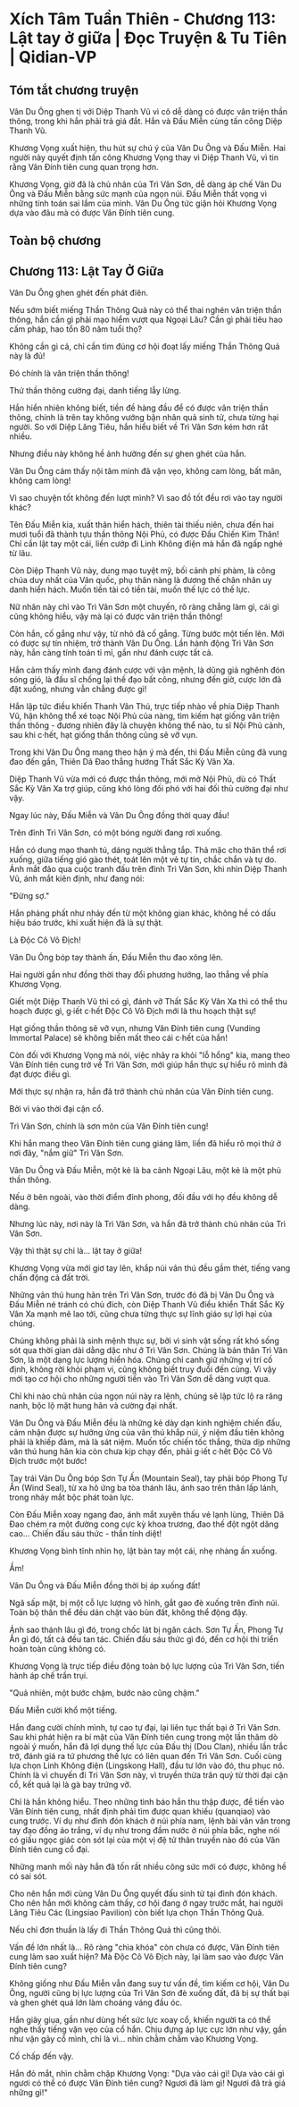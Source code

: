 # Xích Tâm Tuần Thiên - Chương 113: Lật tay ở giữa | Đọc Truyện & Tu Tiên | Qidian-VP



## Tóm tắt chương truyện

Vân Du Ông ghen tị với Diệp Thanh Vũ vì cô dễ dàng có được vân triện thần thông, trong khi hắn phải trả giá đắt. Hắn và Đấu Miễn cùng tấn công Diệp Thanh Vũ.

Khương Vọng xuất hiện, thu hút sự chú ý của Vân Du Ông và Đấu Miễn. Hai người này quyết định tấn công Khương Vọng thay vì Diệp Thanh Vũ, vì tin rằng Vân Đính tiên cung quan trọng hơn.

Khương Vọng, giờ đã là chủ nhân của Trì Vân Sơn, dễ dàng áp chế Vân Du Ông và Đấu Miễn bằng sức mạnh của ngọn núi. Đấu Miễn thất vọng vì những tính toán sai lầm của mình. Vân Du Ông tức giận hỏi Khương Vọng dựa vào đâu mà có được Vân Đính tiên cung.


## Toàn bộ chương

## Chương 113: Lật Tay Ở Giữa

Vân Du Ông ghen ghét đến phát điên.

Nếu sớm biết miếng Thần Thông Quả này có thể thai nghén vân triện thần thông, hắn cần gì phải mạo hiểm vượt qua Ngoại Lâu? Cần gì phải tiêu hao cấm pháp, hao tổn 80 năm tuổi thọ?

Không cần gì cả, chỉ cần tìm đúng cơ hội đoạt lấy miếng Thần Thông Quả này là đủ!

Đó chính là vân triện thần thông!

Thứ thần thông cường đại, danh tiếng lẫy lừng.

Hắn hiển nhiên không biết, tiền đề hàng đầu để có được vân triện thần thông, chính là trên tay không vướng bận nhân quả sinh tử, chưa từng hại người. So với Diệp Lăng Tiêu, hắn hiểu biết về Trì Vân Sơn kém hơn rất nhiều.

Nhưng điều này không hề ảnh hưởng đến sự ghen ghét của hắn.

Vân Du Ông cảm thấy nội tâm mình đã vặn vẹo, không cam lòng, bất mãn, không cam lòng!

Vì sao chuyện tốt không đến lượt mình? Vì sao đồ tốt đều rơi vào tay người khác?

Tên Đấu Miễn kia, xuất thân hiển hách, thiên tài thiếu niên, chưa đến hai mươi tuổi đã thành tựu thần thông Nội Phủ, có được Đấu Chiến Kim Thân! Chỉ cần lật tay một cái, liền cướp đi Linh Không điện mà hắn đã ngấp nghé từ lâu.

Còn Diệp Thanh Vũ này, dung mạo tuyệt mỹ, bối cảnh phi phàm, là công chúa duy nhất của Vân quốc, phụ thân nàng là đương thế chân nhân uy danh hiển hách. Muốn tiền tài có tiền tài, muốn thế lực có thế lực.

Nữ nhân này chỉ vào Trì Vân Sơn một chuyến, rõ ràng chẳng làm gì, cái gì cũng không hiểu, vậy mà lại có được vân triện thần thông!

Còn hắn, cố gắng như vậy, từ nhỏ đã cố gắng. Từng bước một tiến lên. Mới có được sự tín nhiệm, trở thành Vân Du Ông. Lần hành động Trì Vân Sơn này, hắn càng tính toán tỉ mỉ, gần như đánh cược tất cả.

Hắn cảm thấy mình đang đánh cược với vận mệnh, là dũng giả nghênh đón sóng gió, là đấu sĩ chống lại thế đạo bất công, nhưng đến giờ, cược lớn đã đặt xuống, nhưng vẫn chẳng được gì!

Hắn lập tức điều khiển Thanh Vân Thú, trực tiếp nhào về phía Diệp Thanh Vũ, hận không thể xé toạc Nội Phủ của nàng, tìm kiếm hạt giống vân triện thần thông - đương nhiên đây là chuyện không thể nào, tu sĩ Nội Phủ cảnh, sau khi c·hết, hạt giống thần thông cũng sẽ vỡ vụn.

Trong khi Vân Du Ông mang theo hận ý mà đến, thì Đấu Miễn cũng đã vung đao đến gần, Thiên Dã Đao thẳng hướng Thất Sắc Kỳ Vân Xa.

Diệp Thanh Vũ vừa mới có được thần thông, mới mở Nội Phủ, dù có Thất Sắc Kỳ Vân Xa trợ giúp, cũng khó lòng đối phó với hai đối thủ cường đại như vậy.

Ngay lúc này, Đấu Miễn và Vân Du Ông đồng thời quay đầu!

Trên đỉnh Trì Vân Sơn, có một bóng người đang rơi xuống.

Hắn có dung mạo thanh tú, dáng người thẳng tắp. Thả mặc cho thân thể rơi xuống, giữa tiếng gió gào thét, toát lên một vẻ tự tin, chắc chắn và tự do. Ánh mắt đảo qua cuộc tranh đấu trên đỉnh Trì Vân Sơn, khi nhìn Diệp Thanh Vũ, ánh mắt kiên định, như đang nói:

"Đừng sợ."

Hắn phảng phất như nhảy đến từ một không gian khác, không hề có dấu hiệu báo trước, khi xuất hiện đã là sự thật.

Là Độc Cô Vô Địch!

Vân Du Ông bóp tay thành ấn, Đấu Miễn thu đao xông lên.

Hai người gần như đồng thời thay đổi phương hướng, lao thẳng về phía Khương Vọng.

Giết một Diệp Thanh Vũ thì có gì, đánh vỡ Thất Sắc Kỳ Vân Xa thì có thể thu hoạch được gì, g·iết c·hết Độc Cô Vô Địch mới là thu hoạch thật sự!

Hạt giống thần thông sẽ vỡ vụn, nhưng Vân Đính tiên cung (Vunding Immortal Palace) sẽ không biến mất theo cái c·hết của hắn!

Còn đối với Khương Vọng mà nói, việc nhảy ra khỏi "lỗ hổng" kia, mang theo Vân Đính tiên cung trở về Trì Vân Sơn, mới giúp hắn thực sự hiểu rõ mình đã đạt được điều gì.

Mới thực sự nhận ra, hắn đã trở thành chủ nhân của Vân Đính tiên cung.

Bởi vì vào thời đại cận cổ.

Trì Vân Sơn, chính là sơn môn của Vân Đính tiên cung!

Khi hắn mang theo Vân Đính tiên cung giáng lâm, liền đã hiểu rõ mọi thứ ở nơi đây, "nắm giữ" Trì Vân Sơn.

Vân Du Ông và Đấu Miễn, một kẻ là ba cảnh Ngoại Lâu, một kẻ là một phủ thần thông.

Nếu ở bên ngoài, vào thời điểm đỉnh phong, đối đầu với họ đều không dễ dàng.

Nhưng lúc này, nơi này là Trì Vân Sơn, và hắn đã trở thành chủ nhân của Trì Vân Sơn.

Vậy thì thật sự chỉ là... lật tay ở giữa!

Khương Vọng vừa mới giơ tay lên, khắp núi vân thú đều gầm thét, tiếng vang chấn động cả đất trời.

Những vân thú hung hãn trên Trì Vân Sơn, trước đó đã bị Vân Du Ông và Đấu Miễn né tránh có chủ đích, còn Diệp Thanh Vũ điều khiển Thất Sắc Kỳ Vân Xa mạnh mẽ lao tới, cũng chưa từng thực sự lĩnh giáo sự lợi hại của chúng.

Chúng không phải là sinh mệnh thực sự, bởi vì sinh vật sống rất khó sống sót qua thời gian dài dằng dặc như ở Trì Vân Sơn. Chúng là bản thân Trì Vân Sơn, là một dạng lực lượng hiển hóa. Chúng chỉ canh giữ những vị trí cố định, không rời khỏi phạm vi, cũng không biết truy đuổi đến cùng. Vì vậy mới tạo cơ hội cho những người tiến vào Trì Vân Sơn dễ dàng vượt qua.

Chỉ khi nào chủ nhân của ngọn núi này ra lệnh, chúng sẽ lập tức lộ ra răng nanh, bộc lộ mặt hung hãn và cường đại nhất.

Vân Du Ông và Đấu Miễn đều là những kẻ dày dạn kinh nghiệm chiến đấu, cảm nhận được sự hưởng ứng của vân thú khắp núi, ý niệm đầu tiên không phải là khiếp đảm, mà là sát niệm. Muốn tốc chiến tốc thắng, thừa dịp những vân thú hung hãn kia còn chưa kịp chạy đến, phải g·iết c·hết Độc Cô Vô Địch trước một bước!

Tay trái Vân Du Ông bóp Sơn Tự Ấn (Mountain Seal), tay phải bóp Phong Tự Ấn (Wind Seal), từ xa hô ứng ba tòa thánh lâu, ánh sao trên thân lấp lánh, trong nháy mắt bộc phát toàn lực.

Còn Đấu Miễn xoay ngang đao, ánh mắt xuyên thấu vẻ lạnh lùng, Thiên Dã Đao chém ra một đường cong cực kỳ khoa trương, đao thế đột ngột dâng cao... Chiến đấu sáu thức - thần tính diệt!

Khương Vọng bình tĩnh nhìn họ, lật bàn tay một cái, nhẹ nhàng ấn xuống.

Ầm!

Vân Du Ông và Đấu Miễn đồng thời bị áp xuống đất!

Ngã sấp mặt, bị một cỗ lực lượng vô hình, gắt gao đè xuống trên đỉnh núi. Toàn bộ thân thể đều dán chặt vào bùn đất, không thể động đậy.

Ánh sao thánh lâu gì đó, trong chốc lát bị ngăn cách. Sơn Tự Ấn, Phong Tự Ấn gì đó, tất cả đều tan tác. Chiến đấu sáu thức gì đó, đến cơ hội thi triển hoàn toàn cũng không có.

Khương Vọng là trực tiếp điều động toàn bộ lực lượng của Trì Vân Sơn, tiến hành áp chế trần trụi.

"Quả nhiên, một bước chậm, bước nào cũng chậm."

Đấu Miễn cười khổ một tiếng.

Hắn đang cười chính mình, tự cao tự đại, lại liên tục thất bại ở Trì Vân Sơn. Sau khi phát hiện ra bí mật của Vân Đính tiên cung trong một lần thăm dò ngoài ý muốn, hắn đã lợi dụng thế lực của Đấu thị (Dou Clan), nhiều lần trắc trở, đánh giá ra tứ phương thế lực có liên quan đến Trì Vân Sơn. Cuối cùng lựa chọn Linh Không điện (Lingskong Hall), đầu tư lớn vào đó, thu phục nó. Chính là vì chuyến đi Trì Vân Sơn này, vì truyền thừa trân quý từ thời đại cận cổ, kết quả lại là gà bay trứng vỡ.

Chỉ là hắn không hiểu. Theo những tình báo hắn thu thập được, để tiến vào Vân Đính tiên cung, nhất định phải tìm được quan khiếu (quanqiao) vào cung trước. Ví dụ như đình đón khách ở núi phía nam, lệnh bài vân văn trong tay đạo đồng áo trắng, ví dụ như trong đầm nước ở núi phía bắc, nghe nói có giấu ngọc giác còn sót lại của một vị đệ tử thân truyền nào đó của Vân Đính tiên cung cổ đại.

Những manh mối này hắn đã tốn rất nhiều công sức mới có được, không hề có sai sót.

Cho nên hắn mới cùng Vân Du Ông quyết đấu sinh tử tại đình đón khách. Cho nên hắn mới không cảm thấy, cơ hội đang ở ngay trước mắt, hai người Lăng Tiêu Các (Lingsiao Pavilion) còn biết lựa chọn Thần Thông Quả.

Nếu chỉ đơn thuần là lấy đi Thần Thông Quả thì cũng thôi.

Vấn đề lớn nhất là... Rõ ràng "chìa khóa" còn chưa có được, Vân Đính tiên cung làm sao xuất hiện? Mà Độc Cô Vô Địch này, lại làm sao vào được Vân Đính tiên cung?

Không giống như Đấu Miễn vẫn đang suy tư vấn đề, tìm kiếm cơ hội, Vân Du Ông, người cũng bị lực lượng của Trì Vân Sơn đè xuống đất, đã bị sự thất bại và ghen ghét quá lớn làm choáng váng đầu óc.

Hắn giãy giụa, gần như dùng hết sức lực xoay cổ, khiến người ta có thể nghe thấy tiếng vặn vẹo của cổ hắn. Chịu đựng áp lực cực lớn như vậy, gần như vặn gãy cổ mình, chỉ là vì... nhìn chằm chằm vào Khương Vọng.

Cố chấp đến vậy.

Hắn đỏ mắt, nhìn chằm chặp Khương Vọng: "Dựa vào cái gì! Dựa vào cái gì ngươi có thể có được Vân Đính tiên cung? Ngươi đã làm gì! Ngươi đã trả giá những gì!"